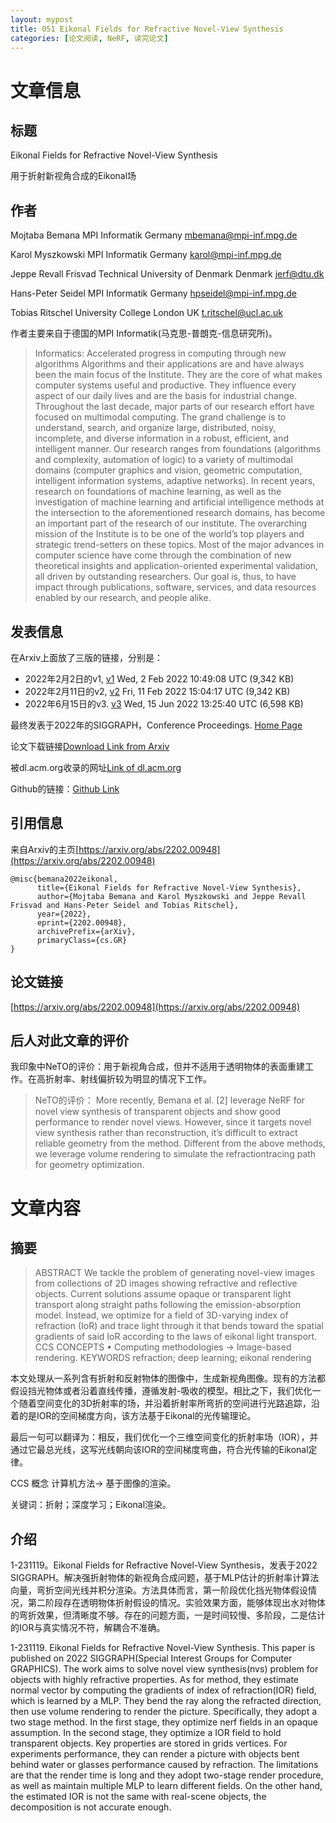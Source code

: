 ```yaml
---
layout: mypost
title: 051 Eikonal Fields for Refractive Novel-View Synthesis
categories: [论文阅读, NeRF, 读完论文]
---
```

# 文章信息

## 标题

Eikonal Fields for Refractive Novel-View Synthesis

用于折射新视角合成的Eikonal场

## 作者

Mojtaba Bemana MPI Informatik Germany mbemana@mpi-inf.mpg.de

Karol Myszkowski MPI Informatik Germany karol@mpi-inf.mpg.de

Jeppe Revall Frisvad Technical University of Denmark Denmark jerf@dtu.dk

Hans-Peter Seidel MPI Informatik Germany hpseidel@mpi-inf.mpg.de

Tobias Ritschel University College London UK t.ritschel@ucl.ac.uk

作者主要来自于德国的MPI Informatik(马克思-普朗克-信息研究所)。

> Informatics: Accelerated progress in computing through new algorithms
> Algorithms and their applications are and have always been the main focus of the Institute. They are the core of what makes computer systems useful and productive. They influence every aspect of our daily lives and are the basis for industrial change. Throughout the last decade, major parts of our research effort have focused on multimodal computing. The grand challenge is to understand, search, and organize large, distributed, noisy, incomplete, and diverse information in a robust, efficient, and intelligent manner. Our research ranges from foundations (algorithms and complexity, automation of logic) to a variety of multimodal domains (computer graphics and vision, geometric computation, intelligent information systems, adaptive networks). In recent years, research on foundations of machine learning, as well as the investigation of machine learning and artificial intelligence methods at the intersection to the aforementioned research domains, has become an important part of the research of our institute. The overarching mission of the Institute is to be one of the world’s top players and strategic trend-setters on these topics. Most of the major advances in computer science have come through the combination of new theoretical insights and application-oriented experimental validation, all driven by outstanding researchers. Our goal is, thus, to have impact through publications, software, services, and data resources enabled by our research, and people alike.



## 发表信息

在Arxiv上面放了三版的链接，分别是：

- 2022年2月2日的v1, [v1](https://arxiv.org/abs/2202.00948v1) Wed, 2 Feb 2022 10:49:08 UTC (9,342 KB)
- 2022年2月11日的v2, [v2](https://arxiv.org/abs/2202.00948v2) Fri, 11 Feb 2022 15:04:17 UTC (9,342 KB)
- 2022年6月15日的v3. [v3](https://arxiv.org/abs/2202.00948) Wed, 15 Jun 2022 13:25:40 UTC (6,598 KB)

最终发表于2022年的SIGGRAPH，Conference Proceedings.  [Home Page](https://eikonalfield.mpi-inf.mpg.de/)

论文下载链接[Download Link from Arxiv](https://arxiv.org/pdf/2202.00948.pdf)

被dl.acm.org收录的网址[Link of dl.acm.org](https://dl.acm.org/doi/abs/10.1145/3528233.3530706)

Github的链接：[Github Link](https://github.com/m-bemana/eikonalfield)




## 引用信息

来自Arxiv的主页[https://arxiv.org/abs/2202.00948](https://arxiv.org/abs/2202.00948)

```
@misc{bemana2022eikonal,
      title={Eikonal Fields for Refractive Novel-View Synthesis}, 
      author={Mojtaba Bemana and Karol Myszkowski and Jeppe Revall Frisvad and Hans-Peter Seidel and Tobias Ritschel},
      year={2022},
      eprint={2202.00948},
      archivePrefix={arXiv},
      primaryClass={cs.GR}
}
```

## 论文链接

[https://arxiv.org/abs/2202.00948](https://arxiv.org/abs/2202.00948)


## 后人对此文章的评价

我印象中NeTO的评价：用于新视角合成，但并不适用于透明物体的表面重建工作。在高折射率、射线偏折较为明显的情况下工作。

> NeTO的评价：
> More recently, Bemana et al. [2] leverage NeRF for novel view synthesis of transparent objects and show good performance to render novel views. However, since it targets novel view synthesis rather than reconstruction, it’s difficult to extract reliable geometry from the method. Different from the above methods, we leverage volume rendering to simulate the refractiontracing path for geometry optimization.

# 文章内容

## 摘要

> ABSTRACT
> We tackle the problem of generating novel-view images from collections of 2D images showing refractive and reflective objects. Current solutions assume opaque or transparent light transport along straight paths following the emission-absorption model. Instead, we optimize for a field of 3D-varying index of refraction (IoR) and trace light through it that bends toward the spatial gradients of said IoR according to the laws of eikonal light transport. 
> CCS CONCEPTS • Computing methodologies → Image-based rendering. 
> KEYWORDS refraction; deep learning; eikonal rendering

本文处理从一系列含有折射和反射物体的图像中，生成新视角图像。现有的方法都假设挡光物体或者沿着直线传播，遵循发射-吸收的模型。相比之下，我们优化一个随着空间变化的3D折射率的场，并沿着折射率所弯折的空间进行光路追踪，沿着的是IOR的空间梯度方向，该方法基于Eikonal的光传输理论。

最后一句可以翻译为：相反，我们优化一个三维空间变化的折射率场（IOR），并通过它最总光线，这写光线朝向该IOR的空间梯度弯曲，符合光传输的Eikonal定律。

CCS 概念
计算机方法-> 基于图像的渲染。

关键词：折射；深度学习；Eikonal渲染。

## 介绍

1-231119。Eikonal Fields for Refractive Novel-View Synthesis，发表于2022 SIGGRAPH。解决强折射物体的新视角合成问题，基于MLP估计的折射率计算法向量，弯折空间光线并积分渲染。方法具体而言，第一阶段优化挡光物体假设情况，第二阶段存在透明物体折射假设的情况。实验效果方面，能够体现出水对物体的弯折效果，但清晰度不够。存在的问题方面，一是时间较慢、多阶段，二是估计的IOR与真实情况不符，解耦合不准确。

1-231119. Eikonal Fields for Refractive Novel-View Synthesis. This paper is published on 2022 SIGGRAPH(Special Interest Groups for Computer GRAPHICS). The work aims to solve novel view synthesis(nvs) problem for objects with highly refractive properties. As for method, they estimate normal vector by computing the gradients of index of refraction(IOR) field, which is learned by a MLP. They bend the ray along the refracted direction, then use volume rendering to render the picture. Specifically, they adopt a two stage method. In the first stage, they optimize nerf fields in an opaque assumption. In the second stage, they optimize a IOR field to hold transparent objects. Key properties are stored in grids vertices. For experiments performance, they can render a picture with objects bent behind water or glasses performance caused by refraction. The limitations are that the render time is long and they adopt two-stage render procedure, as well as maintain multiple MLP to learn different fields. On the other hand, the estimated IOR is not the same with real-scene objects, the decomposition is not accurate enough. 



